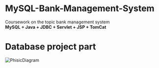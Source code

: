 # MySQL-Bank-Management-System
Coursework on the topic bank management system<br>
<strong>MySQL + Java + JDBC + Servlet + JSP + TomCat</strong>
<h1>Database project part</h1>

![PhisicDiagram](https://github.com/JustSashaUP/bank-managment-system/assets/94720780/2be4d6ce-2d7c-4e2b-aade-b34880568977)

